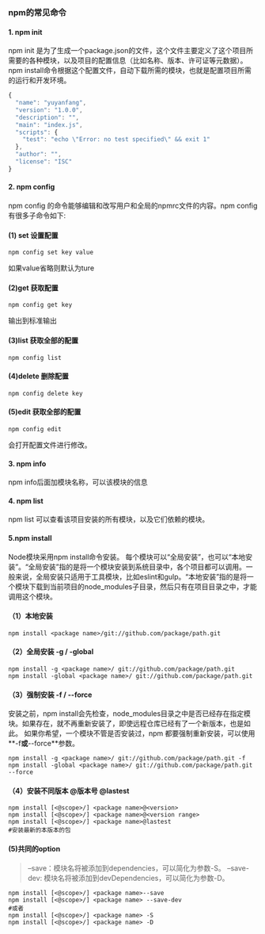 ### npm的常见命令  
#### 1. npm init  
npm init 是为了生成一个package.json的文件，这个文件主要定义了这个项目所需要的各种模块，以及项目的配置信息（比如名称、版本、许可证等元数据）。npm install命令根据这个配置文件，自动下载所需的模块，也就是配置项目所需的运行和开发环境。  
``` js
{
  "name": "yuyanfang",
  "version": "1.0.0",
  "description": "",
  "main": "index.js",
  "scripts": {
    "test": "echo \"Error: no test specified\" && exit 1"
  },
  "author": "",
  "license": "ISC"
}
```
#### 2. npm config
npm config 的命令能够编辑和改写用户和全局的npmrc文件的内容。npm config有很多子命令如下:
#### (1) set 设置配置
```
npm config set key value
```
如果value省略则默认为ture
#### (2)get 获取配置
```
npm config get key 
```
输出到标准输出
#### (3)list 获取全部的配置
```
npm config list
```
#### (4)delete 删除配置
```
npm config delete key
```
#### (5)edit 获取全部的配置
```
npm config edit 
```
会打开配置文件进行修改。
#### 3. npm info 
npm info后面加模块名称，可以该模块的信息
#### 4. npm list
npm list 可以查看该项目安装的所有模块，以及它们依赖的模块。
#### 5.npm install
Node模块采用npm install命令安装。
每个模块可以“全局安装”，也可以“本地安装”。“全局安装”指的是将一个模块安装到系统目录中，各个项目都可以调用。一般来说，全局安装只适用于工具模块，比如eslint和gulp。“本地安装”指的是将一个模块下载到当前项目的node_modules子目录，然后只有在项目目录之中，才能调用这个模块。
#### （1）本地安装
```node
npm install <package name>/git://github.com/package/path.git
```
#### （2）全局安装 -g / -global
```node
npm install -g <package name>/ git://github.com/package/path.git
npm install -global <package name>/ git://github.com/package/path.git
```
#### （3）强制安装 -f / --force
安装之前，npm install会先检查，node_modules目录之中是否已经存在指定模块。如果存在，就不再重新安装了，即使远程仓库已经有了一个新版本，也是如此。
如果你希望，一个模块不管是否安装过，npm 都要强制重新安装，可以使用**-f**或**--force**参数。
```node
npm install -g <package name>/ git://github.com/package/path.git -f
npm install -global <package name>/ git://github.com/package/path.git --force
```
#### （4）安装不同版本 @版本号 @lastest
```node
npm install [<@scope>/] <package name>@<version>
npm install [<@scope>/] <package name>@<version range>
npm install [<@scope>/] <package name>@lastest
#安装最新的本版本的包
```
#### (5)共同的option
> –save：模块名将被添加到dependencies，可以简化为参数-S。
> –save-dev: 模块名将被添加到devDependencies，可以简化为参数-D。
```
npm install [<@scope>/] <package name>--save
npm install [<@scope>/] <package name> --save-dev
#或者
npm install [<@scope>/] <package name> -S
npm install [<@scope>/] <package name> -D
```








